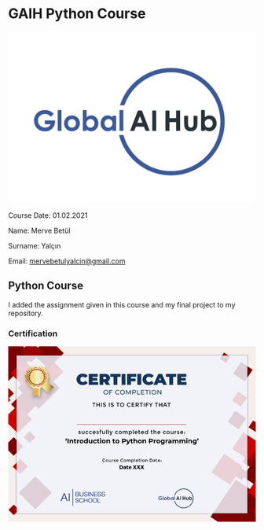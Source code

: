 # GAIH Python Course
![](img/logo.png)

Course Date: 01.02.2021

Name: Merve Betül

Surname: Yalçın

Email: mervebetulyalcin@gmail.com

## Python Course 
I added the assignment given in this course and my final project to my repository.

### Certification
![](img/Py_Certificate.png)
